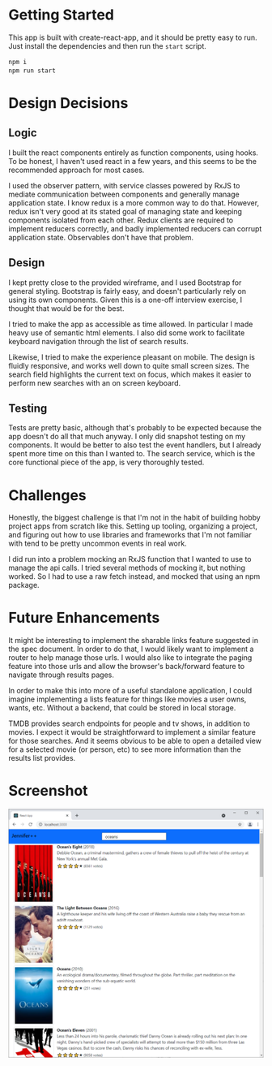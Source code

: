 # Getting Started

This app is built with create-react-app, and it should be pretty easy to run. Just install the dependencies and then run the `start` script.

```bash
npm i
npm run start
```

# Design Decisions

## Logic
I built the react components entirely as function components, using hooks. To be honest, I haven't used react in a few years, and this seems to be the recommended approach for most cases.

I used the observer pattern, with service classes powered by RxJS to mediate communication between components and generally manage application state. I know redux is a more common way to do that. However, redux isn't very good at its stated goal of managing state and keeping components isolated from each other. Redux clients are required to implement reducers correctly, and badly implemented reducers can corrupt application state. Observables don't have that problem.

## Design

I kept pretty close to the provided wireframe, and I used Bootstrap for general styling. Bootstrap is fairly easy, and doesn't particularly rely on using its own components. Given this is a one-off interview exercise, I thought that would be for the best.

I tried to make the app as accessible as time allowed. In particular I made heavy use of semantic html elements. I also did some work to facilitate keyboard navigation through the list of search results.

Likewise, I tried to make the experience pleasant on mobile. The design is fluidly responsive, and works well down to quite small screen sizes. The search field highlights the current text on focus, which makes it easier to perform new searches with an on screen keyboard.

## Testing

Tests are pretty basic, although that's probably to be expected because the app doesn't do all that much anyway. I only did snapshot testing on my components. It would be better to also test the event handlers, but I already spent more time on this than I wanted to. The search service, which is the core functional piece of the app, is very thoroughly tested.

# Challenges

Honestly, the biggest challenge is that I'm not in the habit of building hobby project apps from scratch like this. Setting up tooling, organizing a project, and figuring out how to use libraries and frameworks that I'm not familiar with tend to be pretty uncommon events in real work.

I did run into a problem mocking an RxJS function that I wanted to use to manage the api calls. I tried several methods of mocking it, but nothing worked. So I had to use a raw fetch instead, and mocked that using an npm package.

# Future Enhancements

It might be interesting to implement the sharable links feature suggested in the spec document. In order to do that, I would likely want to implement a router to help manage those urls. I would also like to integrate the paging feature into those urls and allow the browser's back/forward feature to navigate through results pages.

In order to make this into more of a useful standalone application, I could imagine implementing a lists feature for things like movies a user owns, wants, etc. Without a backend, that could be stored in local storage.

TMDB provides search endpoints for people and tv shows, in addition to movies. I expect it would be straightforward to implement a similar feature for those searches. And it seems obvious to be able to open a detailed view for a selected movie (or person, etc) to see more information than the results list provides. 

# Screenshot

![Screenshot of the app](./resources/screenshot.png)
